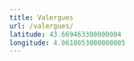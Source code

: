 ```yaml
---
title: Valergues
url: /valergues/
latitude: 43.669463300000004
longitude: 4.0618053000000005
---
```

